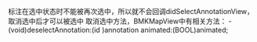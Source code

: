 标注在选中状态时不能被再次选中，所以就不会回调didSelectAnnotationView，取消选中后才可以被选中 取消选中方法，BMKMapView中有相关方法： - (void)deselectAnnotation:(id <BMKAnnotation>)annotation animated:(BOOL)animated;

